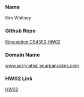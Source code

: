 ### Name
Kim Whitney

### Github Repo
[Kimception CS4550 HW02](https://github.com/kimception/cs4550/tree/master/hw02)

### Domain Name
www.sorryiateallyourpancakes.com

### HW02 Link
[HW02](www.hw02.sorryiateallyourpancakes.com)
